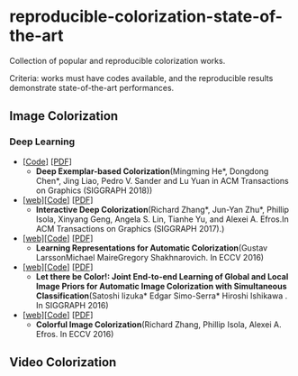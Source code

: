 # reproducible-colorization-state-of-the-art
Collection of popular and reproducible colorization works.

Criteria: works must have codes available, and the reproducible results demonstrate state-of-the-art performances.
## Image Colorization
### Deep Learning
* [[Code]](https://github.com/msracver/Deep-Exemplar-based-Colorization) [[PDF]](https://arxiv.org/abs/1807.06587)
  * **Deep Exemplar-based Colorization**(Mingming He*, Dongdong Chen*, Jing Liao, Pedro V. Sander and Lu Yuan in ACM Transactions on Graphics (SIGGRAPH 2018))
* [[web]](https://richzhang.github.io/ideepcolor/)[[Code]](https://github.com/junyanz/interactive-deep-colorization) [[PDF]](https://arxiv.org/abs/1705.02999)
  * **Interactive Deep Colorization**(Richard Zhang*, Jun-Yan Zhu*, Phillip Isola, Xinyang Geng, Angela S. Lin, Tianhe Yu, and Alexei A. Efros.In ACM Transactions on Graphics (SIGGRAPH 2017).)
* [[web]](http://people.cs.uchicago.edu/~larsson/colorization/)[[Code]](https://github.com/gustavla/autocolorize) [[PDF]](https://arxiv.org/abs/1603.06668)
  * **Learning Representations for Automatic Colorization**(Gustav LarssonMichael MaireGregory Shakhnarovich. In ECCV 2016)
* [[web]](http://hi.cs.waseda.ac.jp/~iizuka/projects/colorization/en/)[[Code]](https://github.com/satoshiiizuka/siggraph2016_colorization) [[PDF]](http://hi.cs.waseda.ac.jp/~iizuka/projects/colorization/data/colorization_sig2016.pdf)
  * **Let there be Color!: Joint End-to-end Learning of Global and Local Image Priors for Automatic Image Colorization with Simultaneous Classification**(Satoshi Iizuka* Edgar Simo-Serra* Hiroshi Ishikawa . In SIGGRAPH 2016)
* [[web]](http://richzhang.github.io/colorization/)[[Code]](https://github.com/richzhang/colorization) [[PDF]](https://arxiv.org/abs/1603.08511)
  * **Colorful Image Colorization**(Richard Zhang, Phillip Isola, Alexei A. Efros. In ECCV 2016)
## Video Colorization
